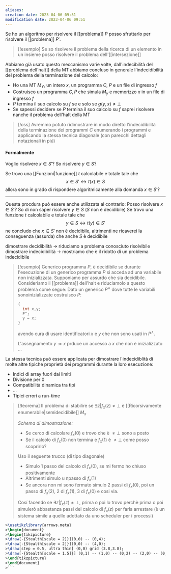 ```yaml
---
aliases: 
creation date: 2023-04-06 09:51
modification date: 2023-04-06 09:51
---
```


Se ho un algoritmo per risolvere il [[problema]] $P$ posso sfruttarlo per risolvere il [[problema]] $P'$.


>[!esempio]
>Se so risolvere il problema della ricerca di un elemento in un insieme posso risolvere il problema dell'[[intersezione]]



Abbiamo già usato questo meccanismo varie volte, dall'indecibilità del [[problema dell'halt]] della MT abbiamo concluso in generale l'indecidibilità del problema della terminazione del calcolo:
- Ho una MT $M_{Y}$, un intero $x$, un programma $C$, $P$ e un file di ingresso $f$
- Costruisco un programma $C, P$ che simula $M_{y}$ e memorizzo $x$ in un file di ingresso $f$
- $P$ termina il suo calcolo su $f$ se e solo se $g(y,x) \neq \perp$
- Se sapessi decidere se $P$ termina il suo calcolo su $f$ saprei risolvere nanche il problema dell'halt della MT


>[!oss]
>Avremmo potuto ridimostrare in modo diretto l'indecidibilità della terminazione dei programmi $C$ enumerando i programmi e applicando la stessa tecnica diagonale (con parecchi dettagli notazionali in piú)


#### Formalmente
Voglio risolvere $x \in S'$?
So risolvere $y \in S$?

Se trovo una [[Funzioni|funzione]] $t$ calcolabile e totale tale che
$$ x \in S' \leftrightarrow t(x) \in S $$
allora sono in grado di rispondere algoritmicamente alla domanda $x \in S'$?

---
Questa procdura può essere anche utilizzata al contrario:
Posso risolvere $x \in S'$?
So di non saper risolvere $y \in S$ ($S$ non è decidibile)
Se trovo una funzione $t$ calcolabile e totale tale che
$$ y \in S \leftrightarrow  t(y) \in S' $$
ne concludo che $x \in S'$ non è decidibile, altrimenti ne ricaverei la conseguenza (assurda) che anche $S$ è decidibile

dimostrare decidibilità -> riduciamo a problema conosciuto risolvibile
dimostrare indecidibilità -> mostriamo che è il ridotto di un problema indecidibile

>[!esempio]
>Generico programma $P$, è decidibile se durante l'esecuzione di un generico programma $P$ si acceda ad una variabile non inizializzata.
>Supponiamo per assurdo che sia decidibile. Consideriamo il [[problema]] dell'halt e riduciamolo a questo problema come segue:
>Dato un generico $P^\land$ dove tutte le variabili sonoinizializzate costruisco $P$:
>```c
>{
>	int x,y;
>	P^;
>	y = x;
>}
>```
>avendo cura di usare identificatori $x$ e $y$ che non sono usati in $P^\land$.
>
>L'assegnamento $y := x$ prduce un accesso a $x$ che non è inizializzato
>...

La stessa tecnica puó essere applicata per dimostrare l'indecidiblità di molte altre tipiche proprietà dei programmi durante la loro esecuzione:
- Indici di array fuori dai limiti
- Divisione per 0
- Compatibilità dinamica tra tipi
- ...
- Tipici errori a run-time


>[!teorema]
>Il problema di stabilire se $\exists z | f_{x}(z) \neq \perp$ è [[Ricorsivamente enumerabile|semidecidibile]] $M_{x}$
>
>*Schema di dimostrazione:*
>- Se cerco di calcolare $f_{x}(0)$ e trovo che è $\neq \perp$ sono a posto
>- Se il calcolo di $f_{x}(0)$ non termina e $f_{x}(1)$ è $\neq \perp$ come posso scoprirlo?
>
>Uso il seguente trucco (di tipo diagonale)
>- Simulo 1 passo del calcolo di $f_{x}(0)$, se mi fermo ho chiuso positivamente
>- Altrimenti simulo u npasso di $f_{x}(1)$
>- Se ancora non mi sono fermato simulo 2 passi di $f_{x}(0)$, poi un passo di $f_{x}(2)$, 2 di $f_{x}(1)$, $3$ di $f_{x}(0)$ e cosi via.
>
>Cosí facendo se $\exists z | f_{x}(z) \neq \perp$, prima o poi lo trovo perchè prima o poi simulerò abbastanza passi del calcolo di $f_{x}(z)$ per farla arrestare (è un sistema simile a quello adottato da uno scheduler per i processi)  


```tikz
>\usetikzlibrary{arrows.meta}
>\begin{document}
>\begin{tikzpicture}
>\draw[-{Stealth[scale = 2]}](0,0) -- (0,4);
>\draw[-{Stealth[scale = 2]}](0,0) -- (4,0);
>\draw[step = 0.5, ultra thin] (0,0) grid (3.8,3.8);
>\draw[-{Stealth[scale = 1.5]}] (0,1) -- (1,0) -- (0,2) -- (2,0) -- (0,3) -- (3,0);
>\end{tikzpicture}
>\end{document}
>```


